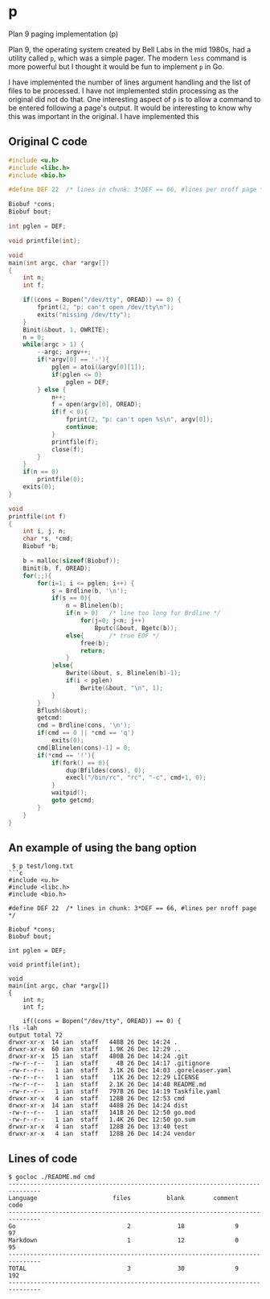 # p
Plan 9 paging implementation (p)

Plan 9, the operating system created by Bell Labs in the mid 1980s, had a
utility called `p`, which was a simple pager. The modern `less` command is more
powerful but I thought it would be fun to implement `p` in Go.

I have implemented the number of lines argument handling and the list of files
to be processed. I have not implemented stdin processing as the original did not
do that. One interesting aspect of `p` is to allow a command to be entered
following a page's output. It would be interesting to know why this was
important in the original. I have implemented this 

## Original C code

```c
#include <u.h>
#include <libc.h>
#include <bio.h>

#define	DEF	22	/* lines in chunk: 3*DEF == 66, #lines per nroff page */

Biobuf *cons;
Biobuf bout;

int pglen = DEF;

void printfile(int);

void
main(int argc, char *argv[])
{
	int n;
	int f;

	if((cons = Bopen("/dev/tty", OREAD)) == 0) {
		fprint(2, "p: can't open /dev/tty\n");
		exits("missing /dev/tty");
	}
	Binit(&bout, 1, OWRITE);
	n = 0;
	while(argc > 1) {
		--argc; argv++;
		if(*argv[0] == '-'){
			pglen = atoi(&argv[0][1]);
			if(pglen <= 0)
				pglen = DEF;
		} else {
			n++;
			f = open(argv[0], OREAD);
			if(f < 0){
				fprint(2, "p: can't open %s\n", argv[0]);
				continue;
			}
			printfile(f);
			close(f);
		}
	}
	if(n == 0)
		printfile(0);
	exits(0);
}

void
printfile(int f)
{
	int i, j, n;
	char *s, *cmd;
	Biobuf *b;

	b = malloc(sizeof(Biobuf));
	Binit(b, f, OREAD);
	for(;;){
		for(i=1; i <= pglen; i++) {
			s = Brdline(b, '\n');
			if(s == 0){
				n = Blinelen(b);
				if(n > 0)	/* line too long for Brdline */
					for(j=0; j<n; j++)
						Bputc(&bout, Bgetc(b));
				else{		/* true EOF */
					free(b);
					return;
				}
			}else{
				Bwrite(&bout, s, Blinelen(b)-1);
				if(i < pglen)
					Bwrite(&bout, "\n", 1);
			}
		}
		Bflush(&bout);
	    getcmd:
		cmd = Brdline(cons, '\n');
		if(cmd == 0 || *cmd == 'q')
			exits(0);
		cmd[Blinelen(cons)-1] = 0;
		if(*cmd == '!'){
			if(fork() == 0){
				dup(Bfildes(cons), 0);
				execl("/bin/rc", "rc", "-c", cmd+1, 0);
			}
			waitpid();
			goto getcmd;
		}
	}
}
```

## An example of using the bang option

```
 $ p test/long.txt
```c
#include <u.h>
#include <libc.h>
#include <bio.h>

#define	DEF	22	/* lines in chunk: 3*DEF == 66, #lines per nroff page */

Biobuf *cons;
Biobuf bout;

int pglen = DEF;

void printfile(int);

void
main(int argc, char *argv[])
{
	int n;
	int f;

	if((cons = Bopen("/dev/tty", OREAD)) == 0) {
!ls -lah
output total 72
drwxr-xr-x  14 ian  staff   448B 26 Dec 14:24 .
drwxr-xr-x  60 ian  staff   1.9K 26 Dec 12:29 ..
drwxr-xr-x  15 ian  staff   480B 26 Dec 14:24 .git
-rw-r--r--   1 ian  staff     4B 26 Dec 14:17 .gitignore
-rw-r--r--   1 ian  staff   3.1K 26 Dec 14:03 .goreleaser.yaml
-rw-r--r--   1 ian  staff    11K 26 Dec 12:29 LICENSE
-rw-r--r--   1 ian  staff   2.1K 26 Dec 14:48 README.md
-rw-r--r--   1 ian  staff   797B 26 Dec 14:19 Taskfile.yaml
drwxr-xr-x   4 ian  staff   128B 26 Dec 12:53 cmd
drwxr-xr-x  14 ian  staff   448B 26 Dec 14:24 dist
-rw-r--r--   1 ian  staff   141B 26 Dec 12:50 go.mod
-rw-r--r--   1 ian  staff   1.4K 26 Dec 12:50 go.sum
drwxr-xr-x   4 ian  staff   128B 26 Dec 13:40 test
drwxr-xr-x   4 ian  staff   128B 26 Dec 14:24 vendor
```

## Lines of code

```
$ gocloc ./README.md cmd
-------------------------------------------------------------------------------
Language                     files          blank        comment           code
-------------------------------------------------------------------------------
Go                               2             18              9             97
Markdown                         1             12              0             95
-------------------------------------------------------------------------------
TOTAL                            3             30              9            192
-------------------------------------------------------------------------------
```